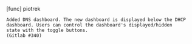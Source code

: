 [func] piotrek

    Added DNS dashboard. The new dashboard is displayed below the DHCP
    dashboard. Users can control the dashboard's displayed/hidden
    state with the toggle buttons.
    (Gitlab #340)


